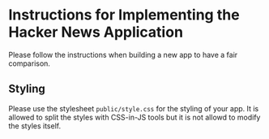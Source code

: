 # Instructions for Implementing the Hacker News Application

Please follow the instructions when building a new app to have a fair comparison.

## Styling

Please use the stylesheet `public/style.css` for the styling of your app. It is allowed to split the styles with CSS-in-JS tools but it is not allowd to modify the styles itself.
